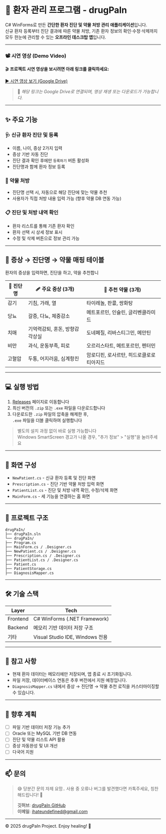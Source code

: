 # 💊 환자 관리 프로그램 - drugPaIn

C# WinForms로 만든 **간단한 환자 진단 및 약물 처방 관리 애플리케이션**입니다.  
신규 환자 등록부터 진단 결과에 따른 약물 처방, 기존 환자 정보의 확인·수정·삭제까지  
모두 한눈에 관리할 수 있는 **오프라인 데스크탑 앱**입니다.

---

### 📽️ 시연 영상 (Demo Video)

🎬 **프로젝트 시연 영상을 보시려면 아래 링크를 클릭하세요:**

[▶️ 시연 영상 보기 (Google Drive)](https://drive.google.com/file/d/1YzYDIM3AfjivXI7eYqawlsRCKh924XBv/view?usp=sharing)

> 📝 *해당 링크는 Google Drive로 연결되며, 영상 재생 또는 다운로드가 가능합니다.*

---

## ✨ 주요 기능

### 🩺 신규 환자 진단 및 등록  
- 이름, 나이, 증상 2가지 입력  
- 증상 기반 자동 진단  
- 진단 결과 확인 후에만 `등록하기` 버튼 활성화  
- 진단명과 함께 환자 정보 등록

### 💊 약물 처방  
- 진단명 선택 시, 자동으로 해당 진단에 맞는 약물 추천  
- 사용자가 직접 처방 내용 입력 가능 (향후 약물 DB 연동 가능)

### 📋 진단 및 처방 내역 확인  
- 환자 리스트를 통해 기존 환자 확인  
- 환자 선택 시 상세 정보 표시  
- 수정 및 삭제 버튼으로 정보 관리 가능

---

## 🧪 증상 → 진단명 → 약물 매핑 테이블
환자의 증상을 입력하면, 진단을 하고, 약을 추천합니

| 🧠 진단명 | 🩹 주요 증상 (3개)             | 💊 추천 약물 (3개)                     |
|----------|------------------------------|----------------------------------------|
| 감기     | 기침, 가래, 열                | 타이레놀, 판콜, 쌍화탕                  |
| 당뇨     | 갈증, 다뇨, 체중감소           | 메트포르민, 인슐린, 글리벤클라미드      |
| 치매     | 기억력감퇴, 혼돈, 방향감각상실  | 도네페질, 리바스티그민, 메만틴          |
| 비만     | 과식, 운동부족, 피로           | 오르리스타트, 메트포르민, 펜터민         |
| 고혈압   | 두통, 어지러움, 심계항진       | 암로디핀, 로사르탄, 히드로클로로티아지드 |

---

## 💻 실행 방법

1. [Releases](https://github.com/ihateundefined/drugPaIn/releases) 페이지로 이동합니다  
2. 최신 버전의 `.zip` 또는 `.exe` 파일을 다운로드합니다  
3. 다운로드한 `.zip` 파일의 압축을 해제한 후,  
   `.exe` 파일을 더블 클릭하여 실행합니다

> 별도의 설치 과정 없이 바로 실행 가능합니다  
> Windows SmartScreen 경고가 나올 경우, "추가 정보" > "실행"을 눌러주세요

---

## 🧭 화면 구성

- `NewPatient.cs` - 신규 환자 등록 및 진단 화면  
- `Prescription.cs` - 진단 기반 약물 처방 입력 화면  
- `PatientList.cs` - 진단 및 처방 내역 확인, 수정/삭제 화면  
- `MainForm.cs` - 세 기능을 연결하는 홈 화면

---

## 🧱 프로젝트 구조

```
drugPaIn/
├── drugPaIn.sln
└── drugPaIn/
├── Program.cs
├── MainForm.cs / .Designer.cs
├── NewPatient.cs / .Designer.cs
├── Prescription.cs / .Designer.cs
├── PatientList.cs / .Designer.cs
├── Patient.cs
├── PatientStorage.cs
├── DiagnosisMapper.cs
```

---

## 🛠️ 기술 스택

| Layer      | Tech                        |
|------------|-----------------------------|
| Frontend   | C# WinForms (.NET Framework) |
| Backend    | 메모리 기반 데이터 저장 구조 |
| 기타       | Visual Studio IDE, Windows 전용 |

---

## 📌 참고 사항

- 현재 환자 데이터는 메모리에만 저장되며, 앱 종료 시 초기화됩니다.  
- 파일 저장, 데이터베이스 연동은 추후 버전에서 지원 예정입니다.  
- `DiagnosisMapper.cs` 내에서 증상 → 진단명 → 약물 추천 로직을 커스터마이징할 수 있습니다.  

---

## 🚧 향후 계획

- [ ] 파일 기반 데이터 저장 기능 추가  
- [ ] Oracle 또는 MySQL 기반 DB 연동  
- [ ] 진단 및 약물 리스트 API 활용  
- [ ] 증상 자동완성 및 UI 개선  
- [ ] 다국어 지원  

---

## 📫 문의

> 😅 당분간 문의 자제 요망..
> 사용 중 오류나 버그를 발견했다면 카톡주세요, 칭찬해드립니다! 🎉 
>  
> **깃허브**: [drugPaIn GitHub](https://github.com/ihateundefined/drugPaIn)  
> **이메일**: ihateundefined@gmail.com

---
© 2025 drugPaIn Project. Enjoy healing! 🧬
